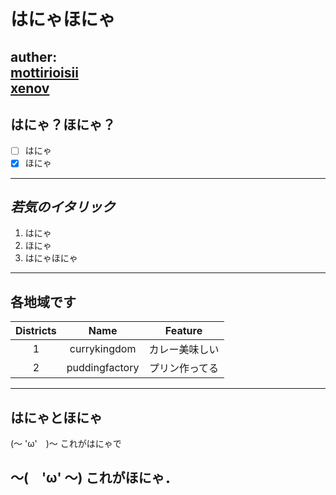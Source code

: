 # はにゃほにゃ
auther:  
[mottirioisii](https://github.com/mottirioisii)  
[xenov](https://github.com/xenov)
---
## はにゃ？ほにゃ？
- [ ] はにゃ  
- [x] ほにゃ
---
## _若気のイタリック_

1. はにゃ
2. ほにゃ
3. はにゃほにゃ
---
## 各地域です
|Districts|Name|Feature|
|:--:|:--:|:--:|
|1|currykingdom|カレー美味しい|
|2|puddingfactory|プリン作ってる|
---
## はにゃとほにゃ
(～ 'ω'　)～
これがはにゃで

～(　'ω' ～)
これがほにゃ．
---
